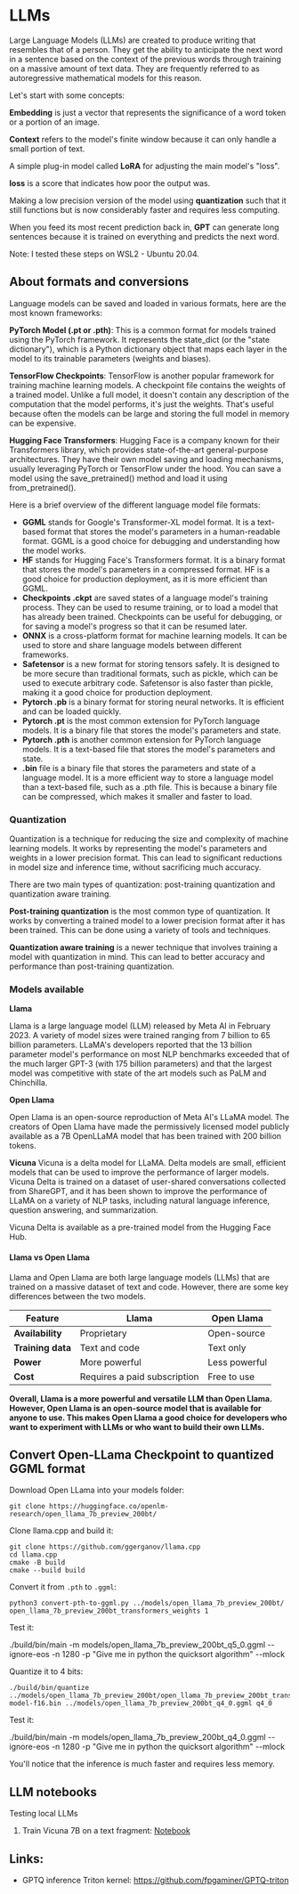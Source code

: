 # LLMs

Large Language Models (LLMs) are created to produce writing that resembles that of a person. They get the ability to anticipate the next word in a sentence based on the context of the previous words through training on a massive amount of text data. They are frequently referred to as autoregressive mathematical models for this reason.

Let's start with some concepts:

**Embedding** is just a vector that represents the significance of a word token or a portion of an image. 

**Context** refers to the model's finite window because it can only handle a small portion of text.

A simple plug-in model called **LoRA** for adjusting the main model's "loss".

**loss** is a score that indicates how poor the output was.

Making a low precision version of the model using **quantization** such that it still functions but is now considerably faster and requires less computing.

When you feed its most recent prediction back in, **GPT** can generate long sentences because it is trained on everything and predicts the next word.

Note: I tested these steps on WSL2 - Ubuntu 20.04.

## About formats and conversions

Language models can be saved and loaded in various formats, here are the most known frameworks:

**PyTorch Model (.pt or .pth)**: This is a common format for models trained using the PyTorch framework. It represents the state_dict (or the "state dictionary"), which is a Python dictionary object that maps each layer in the model to its trainable parameters (weights and biases).

**TensorFlow Checkpoints**: TensorFlow is another popular framework for training machine learning models. A checkpoint file contains the weights of a trained model. Unlike a full model, it doesn't contain any description of the computation that the model performs, it's just the weights. That's useful because often the models can be large and storing the full model in memory can be expensive.

**Hugging Face Transformers**: Hugging Face is a company known for their Transformers library, which provides state-of-the-art general-purpose architectures. They have their own model saving and loading mechanisms, usually leveraging PyTorch or TensorFlow under the hood. You can save a model using the save_pretrained() method and load it using from_pretrained().

Here is a brief overview of the different language model file formats:

* **GGML** stands for Google's Transformer-XL model format. It is a text-based format that stores the model's parameters in a human-readable format. GGML is a good choice for debugging and understanding how the model works.
* **HF** stands for Hugging Face's Transformers format. It is a binary format that stores the model's parameters in a compressed format. HF is a good choice for production deployment, as it is more efficient than GGML.
* **Checkpoints .ckpt** are saved states of a language model's training process. They can be used to resume training, or to load a model that has already been trained. Checkpoints can be useful for debugging, or for saving a model's progress so that it can be resumed later.
* **ONNX** is a cross-platform format for machine learning models. It can be used to store and share language models between different frameworks.
* **Safetensor** is a new format for storing tensors safely. It is designed to be more secure than traditional formats, such as pickle, which can be used to execute arbitrary code. Safetensor is also faster than pickle, making it a good choice for production deployment.
* **Pytorch .pb** is a binary format for storing neural networks. It is efficient and can be loaded quickly.
* **Pytorch .pt** is the most common extension for PyTorch language models. It is a binary file that stores the model's parameters and state.
* **Pytorch .pth** is another common extension for PyTorch language models. It is a text-based file that stores the model's parameters and state.
* **.bin** file is a binary file that stores the parameters and state of a language model. It is a more efficient way to store a language model than a text-based file, such as a .pth file. This is because a binary file can be compressed, which makes it smaller and faster to load.

### Quantization 

Quantization is a technique for reducing the size and complexity of machine learning models. It works by representing the model's parameters and weights in a lower precision format. This can lead to significant reductions in model size and inference time, without sacrificing much accuracy.

There are two main types of quantization: post-training quantization and quantization aware training.

**Post-training quantization** is the most common type of quantization. It works by converting a trained model to a lower precision format after it has been trained. This can be done using a variety of tools and techniques.

**Quantization aware training** is a newer technique that involves training a model with quantization in mind. This can lead to better accuracy and performance than post-training quantization.

### Models available

**Llama**

Llama is a large language model (LLM) released by Meta AI in February 2023. A variety of model sizes were trained ranging from 7 billion to 65 billion parameters. LLaMA's developers reported that the 13 billion parameter model's performance on most NLP benchmarks exceeded that of the much larger GPT-3 (with 175 billion parameters) and that the largest model was competitive with state of the art models such as PaLM and Chinchilla.

**Open Llama**

Open Llama is an open-source reproduction of Meta AI's LLaMA model. The creators of Open Llama have made the permissively licensed model publicly available as a 7B OpenLLaMA model that has been trained with 200 billion tokens.

**Vicuna**
Vicuna is a delta model for LLaMA. Delta models are small, efficient models that can be used to improve the performance of larger models. Vicuna Delta is trained on a dataset of user-shared conversations collected from ShareGPT, and it has been shown to improve the performance of LLaMA on a variety of NLP tasks, including natural language inference, question answering, and summarization.

Vicuna Delta is available as a pre-trained model from the Hugging Face Hub.

#### Llama vs Open Llama

Llama and Open Llama are both large language models (LLMs) that are trained on a massive dataset of text and code. However, there are some key differences between the two models.

| Feature | Llama | Open Llama |
|---|---|---|
| **Availability** | Proprietary | Open-source |
| **Training data** | Text and code | Text only |
| **Power** | More powerful | Less powerful |
| **Cost** | Requires a paid subscription | Free to use |

**Overall, Llama is a more powerful and versatile LLM than Open Llama. However, Open Llama is an open-source model that is available for anyone to use. This makes Open Llama a good choice for developers who want to experiment with LLMs or who want to build their own LLMs.**


## Convert Open-LLama Checkpoint to quantized GGML format

Download Open LLama into your models folder:
```
git clone https://huggingface.co/openlm-research/open_llama_7b_preview_200bt/
```

Clone llama.cpp and build it:
```
git clone https://github.com/ggerganov/llama.cpp 
cd llama.cpp
cmake -B build 
cmake --build build
```

Convert it from ```.pth``` to ```.ggml```:

```
python3 convert-pth-to-ggml.py ../models/open_llama_7b_preview_200bt/ open_llama_7b_preview_200bt_transformers_weights 1
```

Test it:

./build/bin/main -m models/open_llama_7b_preview_200bt_q5_0.ggml --ignore-eos -n 1280 -p "Give me in python the quicksort algorithm" --mlock

Quantize it to 4 bits:

```
./build/bin/quantize ../models/open_llama_7b_preview_200bt/open_llama_7b_preview_200bt_transformers_weights/ggml-model-f16.bin ../models/open_llama_7b_preview_200bt_q4_0.ggml q4_0
```

Test it:

./build/bin/main -m models/open_llama_7b_preview_200bt_q4_0.ggml --ignore-eos -n 1280 -p "Give me in python the quicksort algorithm" --mlock

You'll notice that the inference is much faster and requires less memory.

## LLM notebooks
Testing local LLMs 

1. Train Vicuna 7B on a text fragment: [Notebook](https://github.com/danielsobrado/llm_notebooks/blob/main/Notebooks/Train%20Vicuna%207b.ipynb)

## Links:
* GPTQ inference Triton kernel: https://github.com/fpgaminer/GPTQ-triton
